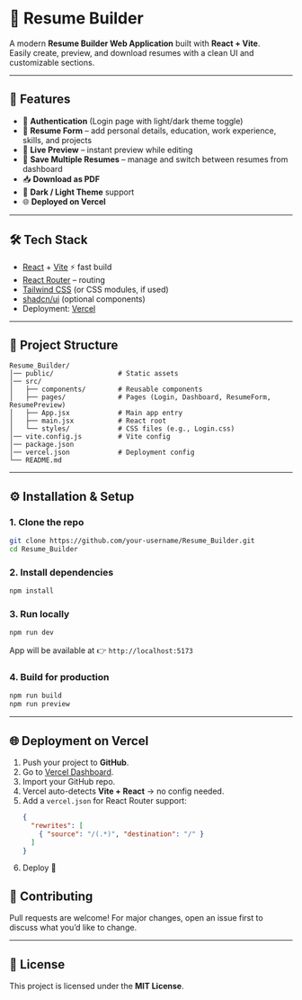 # 📄 Resume Builder

A modern **Resume Builder Web Application** built with **React + Vite**.  
Easily create, preview, and download resumes with a clean UI and customizable sections.

---

## 🚀 Features
- 🔑 **Authentication** (Login page with light/dark theme toggle)
- 📝 **Resume Form** – add personal details, education, work experience, skills, and projects
- 👀 **Live Preview** – instant preview while editing
- 💾 **Save Multiple Resumes** – manage and switch between resumes from dashboard
- 📥 **Download as PDF**
- 🎨 **Dark / Light Theme** support
- 🌐 **Deployed on Vercel**

---

## 🛠️ Tech Stack
- [React](https://reactjs.org/) + [Vite](https://vitejs.dev/) ⚡ fast build
- [React Router](https://reactrouter.com/) – routing
- [Tailwind CSS](https://tailwindcss.com/) (or CSS modules, if used)
- [shadcn/ui](https://ui.shadcn.com/) (optional components)
- Deployment: [Vercel](https://resume-builder-alpha-seven-83.vercel.app/)

---

## 📂 Project Structure

```
Resume_Builder/
│── public/                # Static assets
│── src/
│   ├── components/        # Reusable components
│   ├── pages/             # Pages (Login, Dashboard, ResumeForm, ResumePreview)
│   ├── App.jsx            # Main app entry
│   ├── main.jsx           # React root
│   └── styles/            # CSS files (e.g., Login.css)
│── vite.config.js         # Vite config
│── package.json
│── vercel.json            # Deployment config
└── README.md
```

---

## ⚙️ Installation & Setup

### 1. Clone the repo
```bash
git clone https://github.com/your-username/Resume_Builder.git
cd Resume_Builder
```

### 2. Install dependencies
```bash
npm install
```

### 3. Run locally
```bash
npm run dev
```
App will be available at 👉 `http://localhost:5173`

### 4. Build for production
```bash
npm run build
npm run preview
```

---

## 🌐 Deployment on Vercel

1. Push your project to **GitHub**.
2. Go to [Vercel Dashboard](https://vercel.com/).
3. Import your GitHub repo.
4. Vercel auto-detects **Vite + React** → no config needed.
5. Add a `vercel.json` for React Router support:
   ```json
   {
     "rewrites": [
       { "source": "/(.*)", "destination": "/" }
     ]
   }
   ```
6. Deploy 🎉


## 🤝 Contributing
Pull requests are welcome! For major changes, open an issue first to discuss what you’d like to change.

---

## 📜 License
This project is licensed under the **MIT License**.
